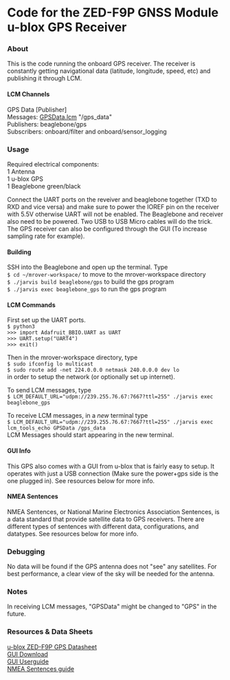 Code for the ZED-F9P GNSS Module u-blox GPS Receiver
===================================================
### About
This is the code running the onboard GPS receiver. The receiver is constantly getting navigational data (latitude, longitude, speed, etc) and publishing it through LCM.

#### LCM Channels
GPS Data [Publisher]\
Messages: [GPSData.lcm](https://github.com/Polishdudealan/mrover-workspace/blob/master/rover_msgs/GPSData.lcm) "/gps_data"\
Publishers: beaglebone/gps\
Subscribers: onboard/filter and onboard/sensor_logging

### Usage
Required electrical components: \
1 Antenna \
1 u-blox GPS \
1 Beaglebone green/black

Connect the UART ports on the reveiver and beaglebone together (TXD to RXD and vice versa) and make sure to power the IOREF pin on the receiver with 5.5V otherwise UART will not be enabled. The Beaglebone and receiver also need to be powered. Two USB to USB Micro cables will do the trick. The GPS receiver can also be configured through the GUI (To increase sampling rate for example).

#### Building
SSH into the Beaglebone and open up the terminal. Type\
```$ cd ~/mrover-workspace/``` to move to the mrover-workspace directory\
```$ ./jarvis build beaglebone/gps``` to build the gps program\
```$ ./jarvis exec beaglebone_gps``` to run the gps program

#### LCM Commands
First set up the UART ports.\
```$ python3```\
```>>> import Adafruit_BBIO.UART as UART```\
```>>> UART.setup("UART4")```\
```>>> exit()```

Then in the mrover-workspace directory, type\
```$ sudo ifconfig lo multicast```\
```$ sudo route add -net 224.0.0.0 netmask 240.0.0.0 dev lo```\
in order to setup the network (or optionally set up internet).

To send LCM messages, type\
```$ LCM_DEFAULT_URL="udpm://239.255.76.67:7667?ttl=255" ./jarvis exec beaglebone_gps```

To receive LCM messages, in a *new* terminal type\
```$ LCM_DEFAULT_URL="udpm://239.255.76.67:7667?ttl=255" ./jarvis exec lcm_tools_echo GPSData /gps_data```\
LCM Messages should start appearing in the new terminal.

#### GUI Info
This GPS also comes with a GUI from u-blox that is fairly easy to setup. It operates with just a USB connection (Make sure the power+gps side is the one plugged in). See resources below for more info.

#### NMEA Sentences
NMEA Sentences, or National Marine Electronics Association Sentences, is a data standard that provide satellite data to GPS receivers. There are different types of sentences with different data, configurations, and datatypes. See resources below for more info.

### Debugging
No data will be found if the GPS antenna does not "see" any satellites. For best performance, a clear view of the sky will be needed for the antenna.

### Notes
In receiving LCM messages, "GPSData" might be changed to "GPS" in the future.

### Resources & Data Sheets
[u-blox ZED-F9P GPS Datasheet](https://www.u-blox.com/sites/default/files/ZED-F9P_DataSheet_%28UBX-17051259%29.pdf)\
[GUI Download](https://www.u-blox.com/en/product/u-center)\
[GUI Userguide](https://www.u-blox.com/sites/default/files/u-center_Userguide_%28UBX-13005250%29.pdf)\
[NMEA Sentences guide](https://www.gpsinformation.org/dale/nmea.htm)
